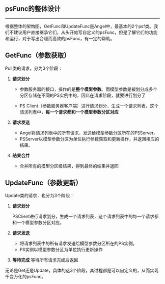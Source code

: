 ## psFunc的整体设计

---

根据整体的架构图，GetFunc和UpdateFunc是Angel中，最基本的2个psf类。我们不建议用户直接继承它们，从头开始写自定义的psFunc，但是了解它们的功能和运行，对于写出合理而高效的psFunc，有一定的帮助。

## GetFunc（参数获取）

Pull类的请求，分为3个阶段：

1. **请求划分**
	
	* 参数服务器的接口，操作的是**整个模型参数**。而模型参数是被划分成多个分区存储在不同的PS实例中的，因此在请求阶段，就要进行划分了
	
	* PS Client（参数服务器客户端）进行请求划分，生成一个请求列表，这个请求列表中，**每一个请求都和一个模型参数分区对应**

2. **请求发送** 
	* Angel将请求列表中的所有请求，发送给模型参数分区所在的PSServer。
	* PSServer以模型参数分区为单位执行参数获取和更新操作，并返回相应的结果。

3. **结果合并**
	*  合并所有的模型分区级结果，得到最终的结果并返回

## UpdateFunc（参数更新）

Update类的请求，也分为3个阶段：

1. **请求划分**

	PSClient进行请求划分，生成一个请求列表，这个请求列表中的每一个请求都和一个模型参数分区对应。

2. **请求发送** 

	* 将请求列表中的所有请求发送给模型参数分区所在的PS实例。
	* PS实例以模型参数分区为单位执行更新操作
	
3. **等待完成**	
	等待所有请求完成后返回

无论是Get还是Update，具体的这3个阶段，其过程都是可以自定义的，从而实现千变万化的psFunc。


